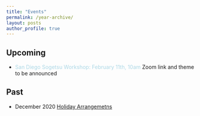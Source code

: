 ```yaml
---
title: "Events"
permalink: /year-archive/
layout: posts
author_profile: true
---
```



## Upcoming 
- <font color="lightblue"> San Diego Sogetsu Workshop: February 11th, 10am </font> Zoom link and theme to be announced

## Past

- December 2020
[Holiday Arrangemetns](https://photos.app.goo.gl/MVcZNxdFMxWQoLt86)
